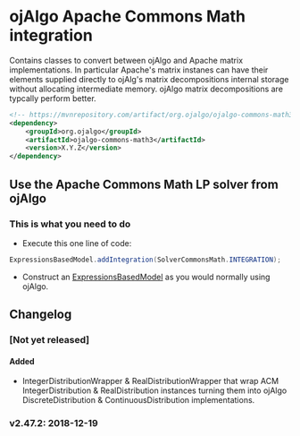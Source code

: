 # ojAlgo Apache Commons Math integration

Contains classes to convert between ojAlgo and Apache matrix implementations. In particular Apache's matrix instanes can have  their elements supplied directly to ojAlg's matrix decompositions internal storage without allocating intermediate memory. ojAlgo matrix decompositions are typcally perform better.


```xml
<!-- https://mvnrepository.com/artifact/org.ojalgo/ojalgo-commons-math3 -->
<dependency>
    <groupId>org.ojalgo</groupId>
    <artifactId>ojalgo-commons-math3</artifactId>
    <version>X.Y.Z</version>
</dependency>
```



## Use the Apache Commons Math LP solver from ojAlgo

### This is what you need to do

* Execute this one line of code:
```java
ExpressionsBasedModel.addIntegration(SolverCommonsMath.INTEGRATION);
```
* Construct an [ExpressionsBasedModel](https://github.com/optimatika/ojAlgo/wiki/The-Diet-Problem) as you would normally using ojAlgo.

## Changelog

### [Not  yet released]

#### Added

* IntegerDistributionWrapper & RealDistributionWrapper that wrap ACM IntegerDistribution & RealDistribution instances turning them into ojAlgo DiscreteDistribution & ContinuousDistribution implementations.

### v2.47.2: 2018-12-19

